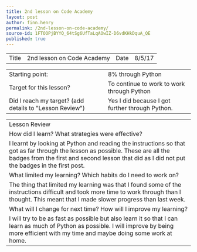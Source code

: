 ```yaml
---
title: 2nd lesson on Code Academy
layout: post
author: finn.henry
permalink: /2nd-lesson-on-code-academy/
source-id: 1FTOOPjBYYQ_64tSg6UfTaLqAOwIZ-D6vdKHkDquA_QE
published: true
---
```

<table>
  <tr>
    <td>Title</td>
    <td>2nd lesson on Code Academy</td>
    <td>Date</td>
    <td>8/5/17</td>
  </tr>
</table>


<table>
  <tr>
    <td>Starting point:</td>
    <td>8% through Python</td>
  </tr>
  <tr>
    <td>Target for this lesson?</td>
    <td>To continue to work to work through Python</td>
  </tr>
  <tr>
    <td>Did I reach my target? 
(add details to "Lesson Review")</td>
    <td>Yes I did because I got further through Python.</td>
  </tr>
</table>


<table>
  <tr>
    <td>Lesson Review</td>
  </tr>
  <tr>
    <td>How did I learn? What strategies were effective? </td>
  </tr>
  <tr>
    <td>I learnt by looking at Python and reading the instructions so that got as far through the lesson  as possible. These are all the badges from the first and second lesson that  did as I did not put the badges in the first post.

</td>
  </tr>
  <tr>
    <td>What limited my learning? Which habits do I need to work on? </td>
  </tr>
  <tr>
    <td>The thing that limited my learning was that I found some of the instructions difficult and took more time to work through than I thought. This meant that I made slower progress than last week.
</td>
  </tr>
  <tr>
    <td>What will I change for next time? How will I improve my learning?</td>
  </tr>
  <tr>
    <td>I will try to be as fast as possible but also learn it so that I can learn as much of Python as possible. I will improve by being more efficient with my time and maybe doing some work at home.</td>
  </tr>
</table>


